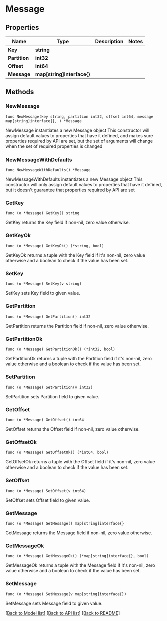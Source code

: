 # Message

## Properties

Name | Type | Description | Notes
------------ | ------------- | ------------- | -------------
**Key** | **string** |  | 
**Partition** | **int32** |  | 
**Offset** | **int64** |  | 
**Message** | **map[string]interface{}** |  | 

## Methods

### NewMessage

`func NewMessage(key string, partition int32, offset int64, message map[string]interface{}, ) *Message`

NewMessage instantiates a new Message object
This constructor will assign default values to properties that have it defined,
and makes sure properties required by API are set, but the set of arguments
will change when the set of required properties is changed

### NewMessageWithDefaults

`func NewMessageWithDefaults() *Message`

NewMessageWithDefaults instantiates a new Message object
This constructor will only assign default values to properties that have it defined,
but it doesn't guarantee that properties required by API are set

### GetKey

`func (o *Message) GetKey() string`

GetKey returns the Key field if non-nil, zero value otherwise.

### GetKeyOk

`func (o *Message) GetKeyOk() (*string, bool)`

GetKeyOk returns a tuple with the Key field if it's non-nil, zero value otherwise
and a boolean to check if the value has been set.

### SetKey

`func (o *Message) SetKey(v string)`

SetKey sets Key field to given value.


### GetPartition

`func (o *Message) GetPartition() int32`

GetPartition returns the Partition field if non-nil, zero value otherwise.

### GetPartitionOk

`func (o *Message) GetPartitionOk() (*int32, bool)`

GetPartitionOk returns a tuple with the Partition field if it's non-nil, zero value otherwise
and a boolean to check if the value has been set.

### SetPartition

`func (o *Message) SetPartition(v int32)`

SetPartition sets Partition field to given value.


### GetOffset

`func (o *Message) GetOffset() int64`

GetOffset returns the Offset field if non-nil, zero value otherwise.

### GetOffsetOk

`func (o *Message) GetOffsetOk() (*int64, bool)`

GetOffsetOk returns a tuple with the Offset field if it's non-nil, zero value otherwise
and a boolean to check if the value has been set.

### SetOffset

`func (o *Message) SetOffset(v int64)`

SetOffset sets Offset field to given value.


### GetMessage

`func (o *Message) GetMessage() map[string]interface{}`

GetMessage returns the Message field if non-nil, zero value otherwise.

### GetMessageOk

`func (o *Message) GetMessageOk() (*map[string]interface{}, bool)`

GetMessageOk returns a tuple with the Message field if it's non-nil, zero value otherwise
and a boolean to check if the value has been set.

### SetMessage

`func (o *Message) SetMessage(v map[string]interface{})`

SetMessage sets Message field to given value.



[[Back to Model list]](../README.md#documentation-for-models) [[Back to API list]](../README.md#documentation-for-api-endpoints) [[Back to README]](../README.md)


